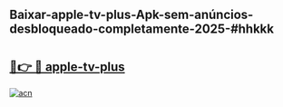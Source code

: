 ## Baixar-apple-tv-plus-Apk-sem-anúncios-desbloqueado-completamente-2025-#hhkkk

# <h2><a href="https://ainizakaria.my?title=apple-tv-plus&ref=20M">🔗👉 🔴 apple-tv-plus</a></h2>

[![acn](https://github.com/user-attachments/assets/0f9c940e-d8b0-45ae-aac7-cd30a18b3e1c)](https://ainizakaria.my?title=apple-tv-plus&ref=20M)

